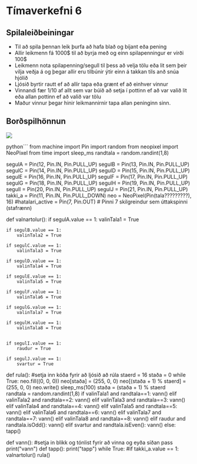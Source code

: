 # Tímaverkefni 6
## Spilaleiðbeiningar

- Til að spila þennan leik þurfa að hafa blað og bíjant eða pening
- Allir leikmenn fá 1000$ til að byrja með og einn spilapenningur er virði 100$
- Leikmenn nota spilapenning/segull til þess að velja tölu eða lit sem þeir vilja veðja á
og þegar allir eru tilbúnir ýtir einn á takkan tils anð snúa hjólið
- Ljósið byrtir rautt ef að allir tapa eða grænt ef að einhver vinnur
- Vinnandi fær 1/10 af allt sem var búið að setja í pottinn ef að var valið lit eða allan pottinn ef að valið var tölu
- Maður vinnur þegar hinir leikmannirnir tapa allan peninginn sinn.

## Borðspilhönnun
![](https://github.com/MistaSquad/VESKM1/blob/main/bordspil_lok_V24.svg)

python```
from machine import Pin
import random
from neopixel import NeoPixel
from time import sleep_ms
randtala = random.randint(1,8)

segulA = Pin(12, Pin.IN, Pin.PULL_UP)
segulB = Pin(13, Pin.IN, Pin.PULL_UP)
segulC = Pin(14, Pin.IN, Pin.PULL_UP)
segulD = Pin(15, Pin.IN, Pin.PULL_UP)
segulE = Pin(16, Pin.IN, Pin.PULL_UP)
segulF = Pin(17, Pin.IN, Pin.PULL_UP)
segulG = Pin(18, Pin.IN, Pin.PULL_UP)
segulH = Pin(19, Pin.IN, Pin.PULL_UP)
segulI = Pin(20, Pin.IN, Pin.PULL_UP)
segulJ = Pin(21, Pin.IN, Pin.PULL_UP)
takki_a = Pin(11, Pin.IN, Pin.PULL_DOWN)
neo = NeoPixel(Pin(tala?????????), 16)
#hatalari_active = Pin(7, Pin.OUT) # Pinni 7 skilgreindur sem úttakspinni (stafrænn)


def valnartolur():
    if segulA.value == 1:
        valinTala1 = True

    if segulB.value == 1:
        valinTala2 = True

    if segulC.value == 1:
        valinTala3 = True

    if segulD.value == 1:
        valinTala4 = True

    if segulE.value == 1:
        valinTala5 = True

    if segulF.value == 1:
        valinTala6 = True

    if segulG.value == 1:
        valinTala7 = True

    if segulH.value == 1:
        valinTala8 = True


    if segulI.value == 1: 
        raudur = True
        
    if segulJ.value == 1:
        svartur = True

def rula():
    #setja inn kóða fyrir að ljósið að rúla
    staerd = 16
    staða = 0
    while True:
        neo.fill((0, 0, 0))
        neo[staða] = (255, 0, 0)
        neo[(staða + 1) % staerd] = (255, 0, 0)
        neo.write()
        sleep_ms(100)
        staða = (staða + 1) % staerd    
    randtala = random.randint(1,8)
    if valinTala1 and randtala==1:
        vann()
    elif valinTala2 and randtala==2:
        vann()
    elif valinTala3 and randtala==3:
        vann()
    elif valinTala4 and randtala==4:
        vann()
    elif valinTala5 and randtala==5:
        vann()
    elif valinTala6 and randtala==6:
        vann()
    elif valinTala7 and randtala==7:
        vann()
    elif valinTala8 and randtala==8:
        vann()
    elif raudur and randtala.isOdd():
        vann()
    elif svartur and randtala.isEven():
        vann()
    else:
        tapp()

def vann():
    #setja in blikk og tónlist fyrir að vinna og eyða síðan pass
    print("vann")
def tapp():
    print("tapp")
while True:
    #if takki_a.value == 1:
        valnartolur()
        rula()

```
